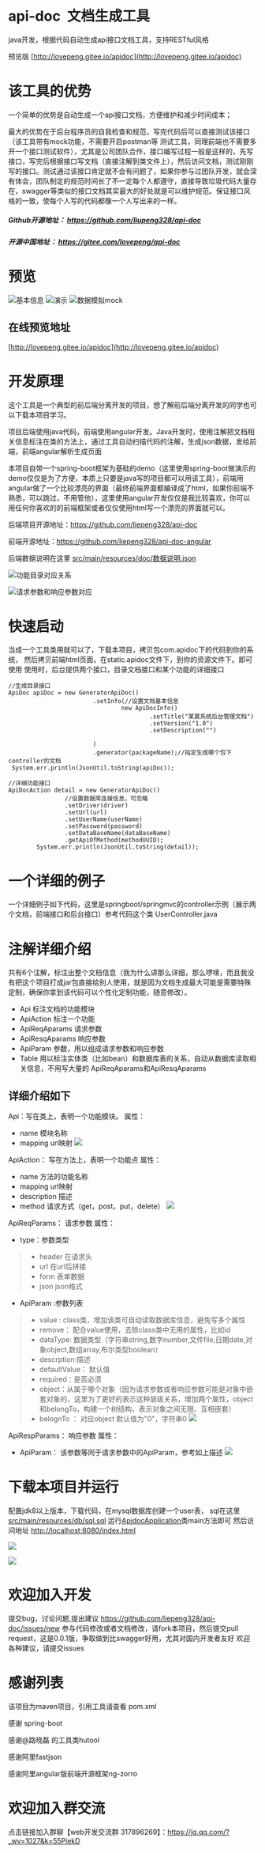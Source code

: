 # api-doc  文档生成工具
java开发，根据代码自动生成api接口文档工具，支持RESTful风格

预览版 [http://lovepeng.gitee.io/apidoc](http://lovepeng.gitee.io/apidoc)

# 该工具的优势
一个简单的优势是自动生成一个api接口文档，方便维护和减少时间成本；

最大的优势在于后台程序员的自我检查和规范，写完代码后可以直接测试该接口（该工具带有mock功能，不需要开启postman等 测试工具，同理前端也不需要多开一个接口测试软件），尤其是公司团队合作，接口编写过程一般是这样的，先写接口，写完后根据接口写文档（直接注解到类文件上），然后访问文档，测试刚刚写的接口。测试通过该接口肯定就不会有问题了，如果你参与过团队开发，就会深有体会，团队制定的规范时间长了不一定每个人都遵守，直接导致垃圾代码大量存在，swagger等类似的接口文档其实最大的好处就是可以维护规范。保证接口风格的一致，使每个人写的代码都像一个人写出来的一样。

##### Github开源地址： https://github.com/liupeng328/api-doc

##### 开源中国地址： https://gitee.com/lovepeng/api-doc

# 预览
![基本信息](https://upload-images.jianshu.io/upload_images/2833665-a2ce576b7438c8ce.png?imageMogr2/auto-orient/strip%7CimageView2/2/w/1240)
![演示](https://upload-images.jianshu.io/upload_images/2833665-cba03dffe34b6793.png?imageMogr2/auto-orient/strip%7CimageView2/2/w/1240)
![数据模拟mock](https://upload-images.jianshu.io/upload_images/2833665-d9a928816a328096.png?imageMogr2/auto-orient/strip%7CimageView2/2/w/1240)
## 在线预览地址 
[http://lovepeng.gitee.io/apidoc](http://lovepeng.gitee.io/apidoc)
# 开发原理
这个工具是一个典型的前后端分离开发的项目，想了解前后端分离开发的同学也可以下载本项目学习。

项目后端使用java代码，前端使用angular开发。Java开发时，使用注解把文档相关信息标注在类的方法上，通过工具自动扫描代码的注解，生成json数据，发给前端，前端angular解析生成页面

本项目自带一个spring-boot框架为基础的demo（这里使用spring-boot做演示的demo仅仅是为了方便，本质上只要是java写的项目都可以用该工具），前端用angular做了一个比较漂亮的界面（最终前端界面都编译成了html，如果你前端不熟悉，可以跳过，不用管他），这里使用angular开发仅仅是我比较喜欢，你可以用任何你喜欢的的前端框架或者仅仅使用html写一个漂亮的界面就可以。

后端项目开源地址：https://github.com/liepeng328/api-doc

前端开源地址：https://github.com/liepeng328/api-doc-angular

后端数据说明在这里 [src/main/resources/doc/数据说明.json](src/main/resources/doc/数据说明.json)

![功能目录对应关系](https://upload-images.jianshu.io/upload_images/2833665-d9627161b59b7673.png?imageMogr2/auto-orient/strip%7CimageView2/2/w/1240)

![请求参数和响应参数对应](https://upload-images.jianshu.io/upload_images/2833665-53359d84c7531029.png?imageMogr2/auto-orient/strip%7CimageView2/2/w/1240)

# 快速启动
当成一个工具类用就可以了，下载本项目，拷贝包com.apidoc下的代码到你的系统，
然后拷贝前端html页面，在static.apidoc文件下，到你的资源文件下。即可使用
使用时，后台提供两个接口，目录文档接口和某个功能的详细接口
```
//生成目录接口
ApiDoc apiDoc = new GeneratorApiDoc()
                        .setInfo(//设置文档基本信息
                                new ApiDocInfo()
                                        .setTitle("某莫系统后台管理文档")
                                        .setVersion("1.0")
                                        .setDescription("")

                        )
                        .generator(packageName);//指定生成哪个包下controller的文档
 System.err.println(JsonUtil.toString(apiDoc));

//详细功能接口
ApiDocAction detail = new GeneratorApiDoc()
                //设置数据库连接信息，可忽略
                .setDriver(driver)
                .setUrl(url)
                .setUserName(userName)
                .setPassword(password)
                .setDataBaseName(dataBaseName)
                .getApiOfMethod(methodUUID);
        System.err.println(JsonUtil.toString(detail));
```

# 一个详细的例子
一个详细例子如下代码，这里是springboot/springmvc的controller示例（展示两个文档，前端接口和后台接口）参考代码这个类 UserController.java

# 注解详细介绍
共有6个注解，标注出整个文档信息（我为什么讲那么详细，那么啰嗦，而且我没有把这个项目打成jar包直接给别人使用，就是因为文档生成最大可能是需要特殊定制，确保你拿到该代码可以个性化定制功能，随意修改）。
- Api 标注文档的功能模块
- ApiAction 标注一个功能
- ApiReqAparams 请求参数
- ApiResqAparams 响应参数
- ApiParam 参数，用以组成请求参数和响应参数
- Table 用以标注实体类（比如bean）和数据库表的关系，自动从数据库读取相关信息，不用写大量的 ApiReqAparams和ApiResqAparams
## 详细介绍如下
Api：写在类上，表明一个功能模块。
属性：
- name 模块名称
- mapping url映射
![](https://upload-images.jianshu.io/upload_images/2833665-0ac022ed836cebfe.png?imageMogr2/auto-orient/strip%7CimageView2/2/w/1240)

ApiAction： 写在方法上，表明一个功能点
属性：
- name 方法的功能名称
- mapping url映射
- description 描述
- method 请求方式（get，post，put，delete）
![](https://upload-images.jianshu.io/upload_images/2833665-4af8001b0c02387f.png?imageMogr2/auto-orient/strip%7CimageView2/2/w/1240)

ApiReqParams： 请求参数
属性：
- type：参数类型
>  - header  在请求头 
>- url  在url后拼接
>- form  表单数据
>- json  json格式
- ApiParam :参数列表
>-  value : class类，增加该类可自动读取数据库信息，避免写多个属性
>-  remove： 配合value使用，去除class类中无用的属性，比如id
>-  dataType: 数据类型（字符串string,数字number,文件file,日期date,对象object,数组array,布尔类型boolean）
>-  descrption:描述
>-  defaultValue： 默认值
>- required：是否必须
>-  object：从属于哪个对象（因为请求参数或者响应参数可能是对象中嵌套对象的，这里为了更好的表示这种层级关系，增加两个属性，object和belongTo，构建一个树结构，表示对象之间无限、互相嵌套）
>-  belognTo ： 对应object 默认值为"0"，字符串0
![](https://upload-images.jianshu.io/upload_images/2833665-ad96b77ad5326e3e.png?imageMogr2/auto-orient/strip%7CimageView2/2/w/1240)

ApiRespParams： 响应参数
属性：
- ApiParam： 该参数等同于请求参数中的ApiParam，参考如上描述
![](https://upload-images.jianshu.io/upload_images/2833665-0373d707dd37b9f4.png?imageMogr2/auto-orient/strip%7CimageView2/2/w/1240)


# 下载本项目并运行
配置jdk8以上版本，下载代码，在mysql数据库创建一个user表，
sql在这里 [src/main/resources/db/sql.sql](src/main/resources/db/sql.sql)
运行[ApidocApplication](src/main/java/com/demo/ApidocApplication.java)类main方法即可
然后访问地址 [http://localhost:8080/index.html](http://localhost:8080/index.html)

![](https://upload-images.jianshu.io/upload_images/2833665-ebdf7ed6bdefb210.png?imageMogr2/auto-orient/strip%7CimageView2/2/w/1240)

![](https://upload-images.jianshu.io/upload_images/2833665-6ac946d6c51e320b.png?imageMogr2/auto-orient/strip%7CimageView2/2/w/1240)


# 欢迎加入开发
提交bug，讨论问题,提出建议 https://github.com/liepeng328/api-doc/issues/new
参与代码修改或者文档修改，请fork本项目，然后提交pull request，这是0.0.1版，争取做到比swagger好用，尤其对国内开发者友好
欢迎各种建议，请提交issues

# 感谢列表
该项目为maven项目，引用工具请查看 pom.xml

感谢 spring-boot

感谢@路晓磊 的工具类hutool

感谢阿里fastjson

感谢阿里angular版前端开源框架ng-zorro


# 欢迎加入群交流
点击链接加入群聊【web开发交流群 317896269】：https://jq.qq.com/?_wv=1027&k=55PiekD
